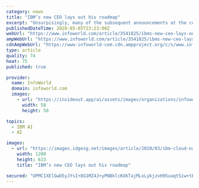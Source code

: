 ```yaml
---
category: news
title: "IBM’s new CEO lays out his roadmap"
excerpt: "Unsurpisingly, many of the subsequent announcements at the conference hinged on hybrid cloud, enabled in large part by IBM’s $34 billion acquisition of Red Hat in 2018. Take the technical preview of IBM Cloud Satellite."
publishedDateTime: 2020-05-05T23:23:00Z
webUrl: "https://www.infoworld.com/article/3541825/ibms-new-ceo-lays-out-his-roadmap.html"
ampWebUrl: "https://www.infoworld.com/article/3541825/ibms-new-ceo-lays-out-his-roadmap.amp.html"
cdnAmpWebUrl: "https://www-infoworld-com.cdn.ampproject.org/c/s/www.infoworld.com/article/3541825/ibms-new-ceo-lays-out-his-roadmap.amp.html"
type: article
quality: 74
heat: 75
published: true

provider:
  name: InfoWorld
  domain: infoworld.com
  images:
    - url: "https://insideout.app/ai/assets/images/organizations/infoworld.com-50x50.jpg"
      width: 50
      height: 50

topics:
  - IBM AI
  - AI

images:
  - url: "https://images.idgesg.net/images/article/2020/03/ibm-cloud-native-100836782-large.jpg"
    width: 1200
    height: 633
    title: "IBM’s new CEO lays out his roadmap"

secured: "UPMCIXElGwD5yJYsI+8G1MZ4J+yPNBklcKUkTajMLoLykjzvH95uaqtSiw+tEgLFkXd4IO8jpGrFYm+UQBU9nmahCbbWZu7goxPjzYqq34pNAR+1oNbPsWBkn+YcBiFKZ5uLz7TJanejAYVMl3LRNi/qky7b/TSXsVk71i2OQ0mUXJS8uWH4otBMlf9LuXcGhBjqPNcp+zOYakqcDkwubTRGw8jkvnMjGBKikB9FCs4/Ph10SGugpWY7qpDdYIlD+12WYXJq1OnyYf6mWQtnDqFbBSVe3ohVTtDkwCj02h9QG15FMxcqu6fcGauVADeN;KLUxDWSxVPVqhXzoJoARPg=="
---
```


